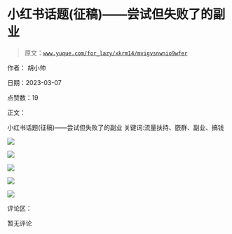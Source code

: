 # 小红书话题(征稿)——尝试但失败了的副业

> 原文：[`www.yuque.com/for_lazy/xkrm14/mvigvsnwnio9wfer`](https://www.yuque.com/for_lazy/xkrm14/mvigvsnwnio9wfer)



作者： 胡小帅 

日期：2023-03-07 

点赞数：19 

正文： 

小红书话题(征稿)——尝试但失败了的副业 关键词:流量扶持、嵌群、副业、搞钱 

![](img/9b4c4d75905a2183389a67419332907c.png)  

![](img/a9ed614b6f8fcaab00b6cd5f7ba1a710.png)  

![](img/a4e1634afee3f952ee0a427e8f66b9d1.png)  

![](img/ad3c2026cee20cfbc3fa9f7163b152cb.png)  

![](img/e4d1c67211d349f8814b77ab4f396594.png)  

评论区： 

暂无评论 

